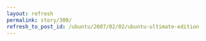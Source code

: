 ```yaml
---
layout: refresh
permalink: story/300/
refresh_to_post_id: /ubuntu/2007/02/02/ubuntu-ultimate-edition
---
```

